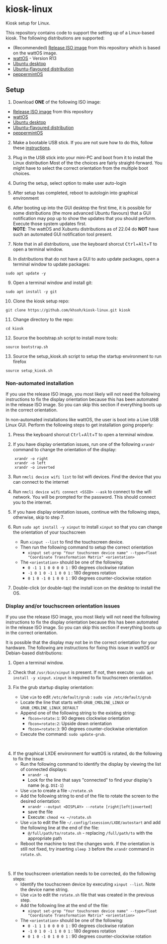 # kiosk-linux
Kiosk setup for Linux.

This repository contains code to support the setting up of a Linux-based kiosk.  The
following distributions are supported:

- (Recommended) [Release ISO image](https://github.com/khsoh/kiosk-linux/releases/download/v1.1.0/zbavimg.iso) from this repository which is based on the wattOS image.
- [wattOS](https://www.planetwatt.com) - Version R13
- [Ubuntu desktop](https://ubuntu.com/download/desktop/thank-you?version=22.04.4&architecture=amd64)
- [Ubuntu-flavoured distribution](https://ubuntu.com/desktop/flavours)
- [peppermintOS](https://peppermintos.com)

## Setup
1. Download **ONE** of the following ISO image:
- [Release ISO image](https://github.com/khsoh/kiosk-linux/releases/download/v1.1.0/zbavimg.iso) from this repository
- [wattOS](https://www.planetwatt.com)
- [Ubuntu desktop](https://ubuntu.com/download/desktop/thank-you?version=22.04.4&architecture=amd64)
- [Ubuntu-flavoured distribution](https://ubuntu.com/desktop/flavours)
- [peppermintOS](https://peppermintos.com)

2. Make a bootable USB stick.  If you are not sure how to do this, follow these 
[instructions](https://help.ubuntu.com/community/Installation/FromUSBStick).

3. Plug in the USB stick into your mini-PC and boot from it to install the Linux distribution
Most of the the choices are fairly straight-forward.  You might have to select the correct orientation
from the multiple boot choices.

4. During the setup, select option to make user auto-login

5. After setup has completed, reboot to autologin into graphical environment

6. After booting up into the GUI desktop the first time, it is possible for some distributions
(the more advanced Ubuntu flavours) that a GUI notification may pop up to show the
updates that you should perform.  Execute those system updates first.  
**NOTE**: The wattOS and Xubuntu distributions as of 22.04 do **NOT** have such an automated GUI 
notification tool present.

7. Note that in all distributions, use the keyboard shorcut <kbd>Ctrl</kbd>+<kbd>Alt</kbd>+<kbd>T</kbd> to open a terminal window.

8. In distributions that do not have a GUI to auto update packages, open a terminal window to update packages:
```
sudo apt update -y
```

9. Open a terminal window and install git:
```
sudo apt install -y git
```

10. Clone the kiosk setup repo:
```
git clone https://github.com/khsoh/kiosk-linux.git kiosk
```

11. Change directory to the repo:
```
cd kiosk
```

12. Source the bootstrap.sh script to install more tools:
```
source bootstrap.sh
```

13. Source the setup_kiosk.sh script to setup the startup environment to run firefox
```
source setup_kiosk.sh
```

### Non-automated installation

If you use the release ISO image, you most likely will not need the following instructions to fix the display orientation because this has been automated in the release ISO image.  So you can skip this section if everything boots up in the correct orientation.

In non-automated installations like wattOS, the user is boot into a Live USB Linux GUI.  Perform the following steps to get installation going properly:

1. Press the keyboard shorcut <kbd>Ctrl</kbd>+<kbd>Alt</kbd>+<kbd>T</kbd> to open a terminal window.

2. If you have display orientation issues, run one of the following `xrandr` command to change the orientation of the display:

```
    xrandr -o right
    xrandr -o left
    xrandr -o inverted
```

3. Run `nmcli device wifi list` to list wifi devices.  Find the device that you can connect to the internet

4. Run `nmcli device wifi connect <SSID> --ask` to connect to the wifi network.  You will be prompted for the password.  This should connect you to the internet.

5. If you have display orientation issues, continue with the following steps, otherwise, skip to step 7.

6. Run `sudo apt install -y xinput` to install `xinput` so that you can change the orientation of your touchscreen
    * Run `xinput --list` to find the touchscreen device.
    * Then run the following command to setup the correct orientation
        - `xinput set-prop "Your touchsreen device name" --type=float "Coordinate Transformation Matrix" <orientation>`
    * The `<orientation>` should be one of the following:
        - `0 -1 1 1 0 0 0 0 1`  : 90 degrees clockwise rotation
        - `-1 0 1 0 -1 1 0 0 1` : 180 degrees rotation
        - `0 1 0 -1 0 1 0 0 1`  : 90 degrees counter-clockwise rotation

7. Double-click (or double-tap) the install icon on the desktop to install the OS.


### Display and/or touchscreen orientation issues

If you use the release ISO image, you most likely will not need the following instructions to fix the display orientation because this has been automated in the release ISO image.  So you can skip this section if everything boots up in the correct orientation.

It is possible that the display may not be in the correct orientation for your hardware.  The following are instructions for fixing this issue in wattOS or Debian-based distributions:

1. Open a terminal window.

2. Check that `/usr/bin/xinput` is present.  If not, then execute: `sudo apt install -y xinput`. `xinput` is required to fix touchscreen orientation.

3. Fix the grub startup display orientation:
    * Use `vim` to edit `/etc/default/grub` : `sudo vim /etc/default/grub`
    * Locate the line that starts with `GRUB_CMDLINE_LINUX` or `GRUB_CMDLINE_LINUX_DEFAULT`
    * Append one of the following string to the existing string:
        - `fbcon=rotate:1`: 90 degrees clockwise orientation
        - `fbcon=rotate:2`: Upside down orientation
        - `fbcon=rotate:3`: 90 degrees counter-clockwise orientation
    * Execute the command: `sudo update-grub`.  
<br/>

4. If the graphical LXDE environment for wattOS is rotated, do the following to fix the issue:
    * Run the following command to identify the display by viewing the list of connected displays:
        - `xrandr -q` 
        - Look for the line that says "connected" to find your display's name (e.g. `DSI-1`)
    * Use `vim` to create a file `~/rotate.sh`
    * Add the following string to end of the file to rotate the screen to the desired orientation:
        - `xrandr --output <DISPLAY> --rotate [right|left|inverted]`
        - save the file
        - Execute: `chmod +x ~/rotate.sh`
    * Use `vim` to edit the file `~/.config/lxsession/LXDE/autostart` and add the following line at the end of the file:
        - `@/full/path/to/rotate.sh` - replacing `/full/path/to` with the appropriate path
    * Reboot the machine to test the changes work.  If the orientation is still not fixed, try inserting `sleep 3` before the `xrandr` command in `rotate.sh`.  
<br/>

5. If the touchscreen orientation needs to be corrected, do the following steps:
    * Identify the touchscreen device by executing `xinput --list`.  Note the device name string.
    * Use `vim` to edit the `rotate.sh` file that was created in the previous step.
    * Add the following line at the end of the file:
        - `xinput set-prop "Your touchsreen device name" --type=float "Coordinate Transformation Matrix" <orientation>`
    * The `<orientation>` should be one of the following:
        - `0 -1 1 1 0 0 0 0 1`  : 90 degrees clockwise rotation
        - `-1 0 1 0 -1 1 0 0 1` : 180 degrees rotation
        - `0 1 0 -1 0 1 0 0 1`  : 90 degrees counter-clockwise rotation

